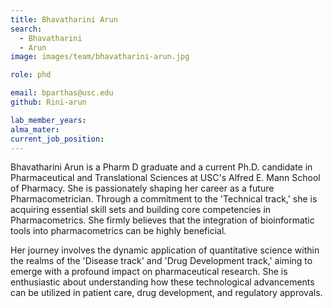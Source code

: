 ```yaml
---
title: Bhavatharini Arun
search:
  - Bhavatharini 
  - Arun
image: images/team/bhavatharini-arun.jpg

role: phd

email: bparthas@usc.edu
github: Rini-arun

lab_member_years: 
alma_mater: 
current_job_position: 
---
```


Bhavatharini Arun is a Pharm D graduate and a current Ph.D. candidate in Pharmaceutical and Translational Sciences at USC's Alfred E. Mann School of Pharmacy. She is passionately shaping her career as a future Pharmacometrician. Through a commitment to the 'Technical track,' she is acquiring essential skill sets and building core competencies in Pharmacometrics. She firmly believes that the integration of bioinformatic tools into pharmacometrics can be highly beneficial.

Her journey involves the dynamic application of quantitative science within the realms of the 'Disease track' and 'Drug Development track,' aiming to emerge with a profound impact on pharmaceutical research. She is enthusiastic about understanding how these technological advancements can be utilized in patient care, drug development, and regulatory approvals. 
